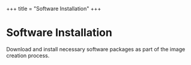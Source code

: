 +++
title = "Software Installation"
+++

# Software Installation

Download and install necessary software packages as part of the image creation process.
